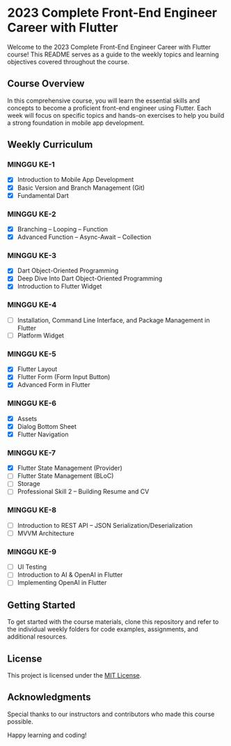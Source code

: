 # 2023 Complete Front-End Engineer Career with Flutter

Welcome to the 2023 Complete Front-End Engineer Career with Flutter course! This README serves as a guide to the weekly topics and learning objectives covered throughout the course.

## Course Overview

In this comprehensive course, you will learn the essential skills and concepts to become a proficient front-end engineer using Flutter. Each week will focus on specific topics and hands-on exercises to help you build a strong foundation in mobile app development.

## Weekly Curriculum

### MINGGU KE-1
- [x] Introduction to Mobile App Development
- [x] Basic Version and Branch Management (Git)
- [x] Fundamental Dart

### MINGGU KE-2
- [x] Branching – Looping – Function
- [x] Advanced Function – Async-Await – Collection

### MINGGU KE-3
- [x] Dart Object-Oriented Programming
- [x] Deep Dive Into Dart Object-Oriented Programming
- [x] Introduction to Flutter Widget

### MINGGU KE-4
- [ ] Installation, Command Line Interface, and Package Management in Flutter
- [ ] Platform Widget

### MINGGU KE-5
- [x] Flutter Layout
- [x] Flutter Form (Form Input Button)
- [x] Advanced Form in Flutter

### MINGGU KE-6
- [x] Assets
- [x] Dialog Bottom Sheet
- [x] Flutter Navigation

### MINGGU KE-7
- [x] Flutter State Management (Provider)
- [ ] Flutter State Management (BLoC)
- [ ] Storage
- [ ] Professional Skill 2 – Building Resume and CV

### MINGGU KE-8
- [ ] Introduction to REST API – JSON Serialization/Deserialization
- [ ] MVVM Architecture

### MINGGU KE-9
- [ ] UI Testing
- [ ] Introduction to AI & OpenAI in Flutter
- [ ] Implementing OpenAI in Flutter

## Getting Started

To get started with the course materials, clone this repository and refer to the individual weekly folders for code examples, assignments, and additional resources.

## License

This project is licensed under the [MIT License](LICENSE).

## Acknowledgments

Special thanks to our instructors and contributors who made this course possible.

Happy learning and coding!
